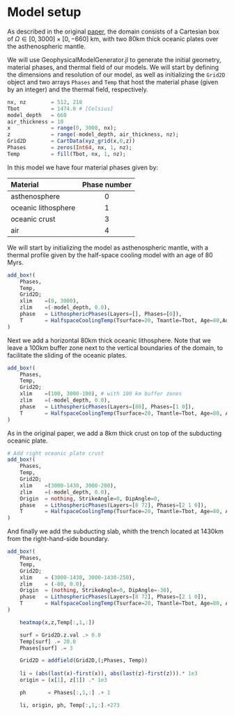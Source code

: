 # Model setup
As described in the original [paper](https://doi.org/10.5194/se-15-567-2024), the domain consists of a Cartesian box of $\Omega \in [0, 3000] \times [0, -660]$ km, with two 80km thick oceanic plates over the asthenospheric mantle. 

We will use GeophysicalModelGenerator.jl to generate the initial geometry, material phases, and thermal field of our models. We will start by defining the dimensions and resolution of our model, as well as initializing the `Grid2D` object and two arrays `Phases` and `Temp` that host the material phase (given by an integer) and the thermal field, respectively.

```julia
nx, nz        = 512, 218
Tbot          = 1474.0 # [Celsius]
model_depth   = 660
air_thickness = 10
x             = range(0, 3000, nx);
z             = range(-model_depth, air_thickness, nz);
Grid2D        = CartData(xyz_grid(x,0,z))
Phases        = zeros(Int64, nx, 1, nz);
Temp          = fill(Tbot, nx, 1, nz);
```

In this model we have four material phases given by: 

| Material            | Phase number |
| :----------------   | :----------: |
| asthenosphere       |       0      |
| oceanic lithosphere |       1      |
| oceanic crust       |       3      |
| air                 |       4      |

We will start by initializing the model as asthenospheric mantle, with a thermal profile given by the half-space cooling model with an age of 80 Myrs.

```julia
add_box!(
    Phases, 
    Temp, 
    Grid2D; 
    xlim    =(0, 3000),
    zlim    =(-model_depth, 0.0), 
    phase   = LithosphericPhases(Layers=[], Phases=[0]), 
    T       = HalfspaceCoolingTemp(Tsurface=20, Tmantle=Tbot, Age=80,Adiabat=0.4)
)
```

Next we add a horizontal 80km thick oceanic lithosphere. Note that we leave a 100km buffer zone next to the vertical boundaries of the domain, to facilitate the sliding of the oceanic plates.
```julia
add_box!(
    Phases, 
    Temp, 
    Grid2D; 
    xlim    =(100, 3000-100), # with 100 km buffer zones
    zlim    =(-model_depth, 0.0),
    phase   = LithosphericPhases(Layers=[80], Phases=[1 0]), 
    T       = HalfspaceCoolingTemp(Tsurface=20, Tmantle=Tbot, Age=80, Adiabat=0.4)
)
```

As in the original paper, we add a 8km thick crust on top of the subducting oceanic plate.
```julia
# Add right oceanic plate crust
add_box!(
    Phases, 
    Temp, 
    Grid2D; 
    xlim    =(3000-1430, 3000-200), 
    zlim    =(-model_depth, 0.0), 
    Origin  = nothing, StrikeAngle=0, DipAngle=0,
    phase   = LithosphericPhases(Layers=[8 72], Phases=[2 1 0]), 
    T       = HalfspaceCoolingTemp(Tsurface=20, Tmantle=Tbot, Age=80, Adiabat=0.4)
)
```

And finally we add the subducting slab, whith the trench located at 1430km from the right-hand-side boundary.

```julia
add_box!(
    Phases, 
    Temp, 
    Grid2D; 
    xlim    = (3000-1430, 3000-1430-250), 
    zlim    = (-80, 0.0), 
    Origin  = (nothing, StrikeAngle=0, DipAngle=-30),
    phase   = LithosphericPhases(Layers=[8 72], Phases=[2 1 0]), 
    T       = HalfspaceCoolingTemp(Tsurface=20, Tmantle=Tbot, Age=80, Adiabat=0.4)
)
```

```julia
    heatmap(x,z,Temp[:,1,:])

    surf = Grid2D.z.val .> 0.0 
    Temp[surf] .= 20.0
    Phases[surf] .= 3

    Grid2D = addfield(Grid2D,(;Phases, Temp))
   
    li = (abs(last(x)-first(x)), abs(last(z)-first(z))).* 1e3
    origin = (x[1], z[1]) .* 1e3

    ph       = Phases[:,1,:] .+ 1

    li, origin, ph, Temp[:,1,:].+273
```